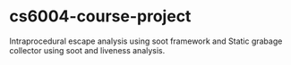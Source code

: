 # cs6004-course-project
Intraprocedural escape analysis using soot framework and Static grabage collector using soot and liveness analysis.

